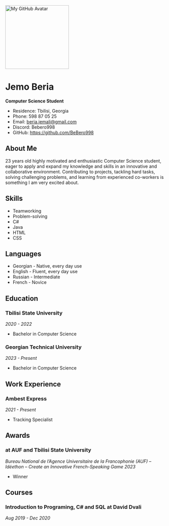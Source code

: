 <img src="https://github.com/BeBero998.png" alt="My GitHub Avatar" width="200" />

# Jemo Beria
**Computer Science Student**

- Residence: Tbilisi, Georgia
- Phone: 598 87 05 25
- Email: beria.jemali@gmail.com
- Discord: Bebero998
- GitHub: https://github.com/BeBero998

## About Me
23 years old highly motivated and enthusiastic Computer Science student, eager to apply and expand my knowledge and skills in an innovative and collaborative environment. Contributing to projects, tackling hard tasks, solving challenging problems, and learning from experienced co-workers is something I am very excited about.

## Skills
- Teamworking 
- Problem-solving
- C#
- Java
- HTML
- CSS

## Languages
- Georgian - Native, every day use
- English - Fluent, every day use
- Russian - Intermediate
- French - Novice

## Education
### Tbilisi State University
*2020 - 2022*
- Bachelor in Computer Science

### Georgian Technical University
*2023 - Present*
- Bachelor in Computer Science

## Work Experience
### Ambest Express
*2021 - Present*
- Tracking Specialist

## Awards
### at AUF and Tbilisi State University
*Bureau National de l’Agence Universitaire de la Francophonie (AUF) – Idéethon – Create an Innovative French-Speaking Game 2023*
- Winner

## Courses
### Introduction to Programing, C# and SQL at David Dvali
*Aug 2019 - Dec 2020*

